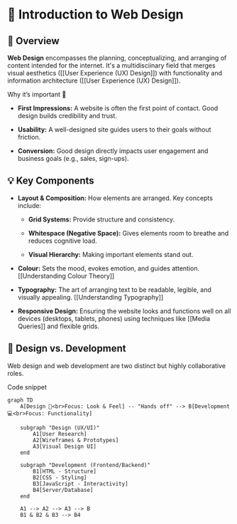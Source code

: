 # 🎨 Introduction to Web Design

## 📖 Overview

**Web Design** encompasses the planning, conceptualizing, and arranging of content intended for the internet. It's a multidisciinary field that merges visual aesthetics ([[User Experience (UX) Design]]) with functionality and information architecture ([[User Experience (UX) Design]]).

Why it’s important 🚀

- **First Impressions:** A website is often the first point of contact. Good design builds credibility and trust.
    
- **Usability:** A well-designed site guides users to their goals without friction.
    
- **Conversion:** Good design directly impacts user engagement and business goals (e.g., sales, sign-ups).
    

## 💡 Key Components

- **Layout & Composition:** How elements are arranged. Key concepts include:
    
    - **Grid Systems:** Provide structure and consistency.
        
    - **Whitespace (Negative Space):** Gives elements room to breathe and reduces cognitive load.
        
    - **Visual Hierarchy:** Making important elements stand out. 
        
- **Colour:** Sets the mood, evokes emotion, and guides attention. [[Understanding Colour Theory]]
    
- **Typography:** The art of arranging text to be readable, legible, and visually appealing. [[Understanding Typography]]
    
- **Responsive Design:** Ensuring the website looks and functions well on all devices (desktops, tablets, phones) using techniques like [[Media Queries]] and flexible grids.
    

## 🔄 Design vs. Development

Web design and web development are two distinct but highly collaborative roles.

Code snippet

```mermaid
graph TD
    A[Design 🎨<br>Focus: Look & Feel] -- "Hands off" --> B[Development 💻<br>Focus: Functionality]
    
    subgraph "Design (UX/UI)"
        A1[User Research]
        A2[Wireframes & Prototypes]
        A3[Visual Design UI]
    end
    
    subgraph "Development (Frontend/Backend)"
        B1[HTML - Structure]
        B2[CSS - Styling]
        B3[JavaScript - Interactivity]
        B4[Server/Database]
    end

    A1 --> A2 --> A3 --> B
    B1 & B2 & B3 --> B4
```